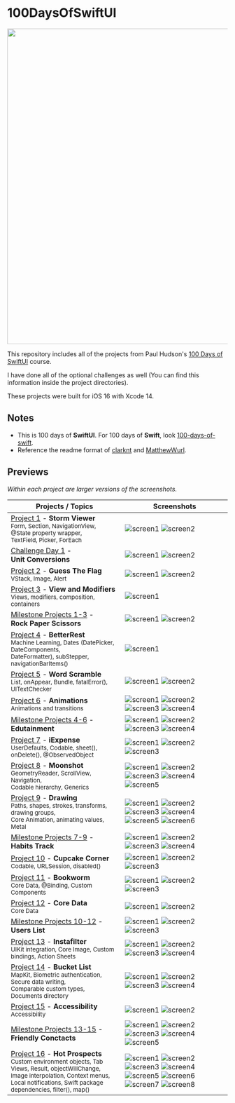 # 100DaysOfSwiftUI

<div align="center">
  <img src="https://i.ytimg.com/vi/AWZzEGwkenQ/maxresdefault.jpg" width="720">
</div>

This repository includes all of the projects from Paul Hudson's [100 Days of SwiftUI](https://www.hackingwithswift.com/100/swiftui) course.

I have done all of the optional challenges as well (You can find this information inside the project directories).

These projects were built for iOS 16 with Xcode 14.

## Notes

- This is 100 days of **SwiftUI**. For 100 days of **Swift**, look [100-days-of-swift](https://github.com/fauzandwip/100-days-of-swift).
- Reference the readme format of [clarknt](https://github.com/clarknt) and [MatthewWurl](https://github.com/MatthewWurl).

## Previews

_Within each project are larger versions of the screenshots._

| Projects / Topics                                                                                                                                                                                                                                               | Screenshots                                                                                                                                                                                                                                                                                                                                                                                                                                                                                                                                      |
| --------------------------------------------------------------------------------------------------------------------------------------------------------------------------------------------------------------------------------------------------------------- | ------------------------------------------------------------------------------------------------------------------------------------------------------------------------------------------------------------------------------------------------------------------------------------------------------------------------------------------------------------------------------------------------------------------------------------------------------------------------------------------------------------------------------------------------ |
| [Project 1](01_Project1_HWSwiftUI) - **Storm Viewer** <br/><sub>Form, Section, NavigationView, </sub> <br/><sub>@State property wrapper, </sub> <br/><sub>TextField, Picker, ForEach</sub>                                                                      | ![screen1](01_Project1_HWSwiftUI/screenshots/small/screen01.png) ![screen2](01_Project1_HWSwiftUI/screenshots/small/screen02.png)                                                                                                                                                                                                                                                                                                                                                                                                                |
| [Challenge Day 1](02_Challenge-Day1_HWSwiftUI) - <br/> **Unit Conversions** <br/><sub></sub>                                                                                                                                                                    | ![screen1](02_Challenge-Day1_HWSwiftUI/screenshots/small/screen01.png) ![screen2](02_Challenge-Day1_HWSwiftUI/screenshots/small/screen02.png)                                                                                                                                                                                                                                                                                                                                                                                                    |
| [Project 2](03_Project2_HWSwiftUI) - **Guess The Flag** <br/><sub>VStack, Image, Alert</sub>                                                                                                                                                                    | ![screen1](03_Project2_HWSwiftUI/screenshots/small/screen01.png) ![screen2](03_Project2_HWSwiftUI/screenshots/small/screen02.png)                                                                                                                                                                                                                                                                                                                                                                                                                |
| [Project 3](04_Project3_HWSwiftUI) - **View and Modifiers** <br/><sub>Views, modifiers, composition, containers</sub>                                                                                                                                           | ![screen1](04_Project3_HWSwiftUI/screenshots/small/screen01.png)                                                                                                                                                                                                                                                                                                                                                                                                                                                                                 |
| [Milestone Projects 1-3](05_Milestone-Projects1-3_HWSwiftUI) - <br/> **Rock Paper Scissors** <br/><sub></sub>                                                                                                                                                   | ![screen1](05_Milestone-Projects1-3_HWSwiftUI/screenshots/small/screen01.png) ![screen2](05_Milestone-Projects1-3_HWSwiftUI/screenshots/small/screen02.png)                                                                                                                                                                                                                                                                                                                                                                                      |
| [Project 4](06_Project4_HWSwiftUI) - **BetterRest** <br/><sub>Machine Learning, Dates (DatePicker, DateComponents, </sub> <br/><sub>DateFormatter), subStepper, navigationBarItems()</sub>                                                                      | ![screen1](06_Project4_HWSwiftUI/screenshots/small/screen01.png)                                                                                                                                                                                                                                                                                                                                                                                                                                                                                 |
| [Project 5](07_Project5_HWSwiftUI) - **Word Scramble** <br/><sub>List, onAppear, Bundle, fatalError(), UITextChecker</sub>                                                                                                                                      | ![screen1](07_Project5_HWSwiftUI/screenshots/small/screen01.png) ![screen2](07_Project5_HWSwiftUI/screenshots/small/screen01.png)                                                                                                                                                                                                                                                                                                                                                                                                                |
| [Project 6](08_Project6_HWSwiftUI) - **Animations** <br/><sub>Animations and transitions</sub>                                                                                                                                                                  | ![screen1](08_Project6_HWSwiftUI/screenshots/small/screen01.png) ![screen2](08_Project6_HWSwiftUI/screenshots/small/screen02.png) ![screen3](08_Project6_HWSwiftUI/screenshots/small/screen03.png) ![screen4](08_Project6_HWSwiftUI/screenshots/small/screen04.png)                                                                                                                                                                                                                                                                              |
| [Milestone Projects 4-6](09_Milestone-Projects4-6_HWSwiftUI) - <br/> **Edutainment** <br/><sub></sub>                                                                                                                                                           | ![screen1](09_Milestone-Projects4-6_HWSwiftUI/screenshots/small/screen01.png) ![screen2](09_Milestone-Projects4-6_HWSwiftUI/screenshots/small/screen02.png) ![screen3](09_Milestone-Projects4-6_HWSwiftUI/screenshots/small/screen03.png) ![screen4](09_Milestone-Projects4-6_HWSwiftUI/screenshots/small/screen04.png)                                                                                                                                                                                                                          |
| [Project 7](10_Project7_HWSwiftUI) - **iExpense** <br/><sub>UserDefaults, Codable, sheet(), </sub> <br/><sub>onDelete(), @ObservedObject</sub>                                                                                                                  | ![screen1](10_Project7_HWSwiftUI/screenshots/small/screen01.png) ![screen2](10_Project7_HWSwiftUI/screenshots/small/screen02.png) ![screen3](10_Project7_HWSwiftUI/screenshots/small/screen03.png)                                                                                                                                                                                                                                                                                                                                               |
| [Project 8](11_Project8_HWSwiftUI) - **Moonshot** <br/><sub>GeometryReader, ScrollView, Navigation, </sub> <br/><sub>Codable hierarchy, Generics</sub>                                                                                                          | ![screen1](11_Project8_HWSwiftUI/screenshots/small/screen01.png) ![screen2](11_Project8_HWSwiftUI/screenshots/small/screen02.png) ![screen3](11_Project8_HWSwiftUI/screenshots/small/screen03.png) ![screen4](11_Project8_HWSwiftUI/screenshots/small/screen04.png) ![screen5](11_Project8_HWSwiftUI/screenshots/small/screen05.png)                                                                                                                                                                                                             |
| [Project 9](12_Project9_HWSwiftUI) - **Drawing** <br/><sub>Paths, shapes, strokes, transforms, drawing groups, </sub> <br/><sub>Core Animation, animating values, Metal</sub>                                                                                   | ![screen1](12_Project9_HWSwiftUI/screenshots/small/screen01.png) ![screen2](12_Project9_HWSwiftUI/screenshots/small/screen02.png) ![screen3](12_Project9_HWSwiftUI/screenshots/small/screen03.png) ![screen4](12_Project9_HWSwiftUI/screenshots/small/screen04.png) ![screen5](12_Project9_HWSwiftUI/screenshots/small/screen05.png) ![screen6](12_Project9_HWSwiftUI/screenshots/small/screen06.png)                                                                                                                                            |
| [Milestone Projects 7-9](13_Milestone-Projects7-9_HWSwiftUI) - <br/> **Habits Track** <br/><sub></sub>                                                                                                                                                          | ![screen1](13_Milestone-Projects7-9_HWSwiftUI/screenshots/small/screen01.png) ![screen2](13_Milestone-Projects7-9_HWSwiftUI/screenshots/small/screen02.png) ![screen3](13_Milestone-Projects7-9_HWSwiftUI/screenshots/small/screen03.png) ![screen4](13_Milestone-Projects7-9_HWSwiftUI/screenshots/small/screen04.png)                                                                                                                                                                                                                          |
| [Project 10](14_Project10_HWSwiftUI) - **Cupcake Corner** <br/><sub>Codable, URLSession, disabled()</sub>                                                                                                                                                       | ![screen1](14_Project10_HWSwiftUI/screenshots/small/screen01.png) ![screen2](14_Project10_HWSwiftUI/screenshots/small/screen02.png) ![screen3](14_Project10_HWSwiftUI/screenshots/small/screen03.png)                                                                                                                                                                                                                                                                                                                                            |
| [Project 11](15_Project11_HWSwiftUI) - **Bookworm** <br/><sub>Core Data, @Binding, Custom Components</sub>                                                                                                                                                      | ![screen1](15_Project11_HWSwiftUI/screenshots/small/screen01.png) ![screen2](15_Project11_HWSwiftUI/screenshots/small/screen02.png) ![screen3](15_Project11_HWSwiftUI/screenshots/small/screen03.png)                                                                                                                                                                                                                                                                                                                                            |
| [Project 12](16_Project12_HWSwiftUI) - **Core Data** <br/><sub>Core Data</sub>                                                                                                                                                                                  | ![screen1](16_Project12_HWSwiftUI/screenshots/small/screen01.png) ![screen2](16_Project12_HWSwiftUI/screenshots/small/screen02.png)                                                                                                                                                                                                                                                                                                                                                                                                              |
| [Milestone Projects 10-12](17_Milestone-Projects10-12_HWSwiftUI) - <br/> **Users List** <br/><sub></sub>                                                                                                                                                        | ![screen1](17_Milestone-Projects10-12_HWSwiftUI/screenshots/small/Light_01.png) ![screen2](17_Milestone-Projects10-12_HWSwiftUI/screenshots/small/Light_02.png) ![screen3](17_Milestone-Projects10-12_HWSwiftUI/screenshots/small/Light_03.png)                                                                                                                                                                                                                                                                                                  |
| [Project 13](18_Project13_HWSwiftUI) - **Instafilter** <br/><sub>UIKit integration, Core Image, Custom bindings, Action Sheets</sub>                                                                                                                            | ![screen1](18_Project13_HWSwiftUI/screenshots/small/light_01.png) ![screen2](18_Project13_HWSwiftUI/screenshots/small/light_02.png) ![screen3](18_Project13_HWSwiftUI/screenshots/small/light_03.png) ![screen4](18_Project13_HWSwiftUI/screenshots/small/light_04.png)                                                                                                                                                                                                                                                                          |
| [Project 14](19_Project14_HWSwiftUI) - **Bucket List** <br/><sub>MapKit, Biometric authentication, </sub> <br/><sub>Secure data writing, </sub> <br/><sub>Comparable custom types, </sub> <br/><sub>Documents directory</sub>                                   | ![screen1](19_Project14_HWSwiftUI/screenshots/small/light_01.png) ![screen2](19_Project14_HWSwiftUI/screenshots/small/light_02.png) ![screen3](19_Project14_HWSwiftUI/screenshots/small/light_03.png) ![screen4](19_Project14_HWSwiftUI/screenshots/small/light_04.png)                                                                                                                                                                                                                                                                          |
| [Project 15](20_Project15_HWSwiftUI) - **Accessibility** <br/><sub>Accessibility</sub>                                                                                                                                                                          | ![screen1](20_Project15_HWSwiftUI/screenshots/small/light_01.png) ![screen2](20_Project15_HWSwiftUI/screenshots/small/light_02.png)                                                                                                                                                                                                                                                                                                                                                                                                              |
| [Milestone Projects 13-15](21_Milestone-Projects13-15_HWSwiftUI) - <br/> **Friendly Conctacts** <br/><sub></sub>                                                                                                                                                | ![screen1](21_Milestone-Projects13-15_HWSwiftUI/screenshots/small/light_01.png) ![screen2](21_Milestone-Projects13-15_HWSwiftUI/screenshots/small/light_02.png) ![screen3](21_Milestone-Projects13-15_HWSwiftUI/screenshots/small/light_03.png) ![screen4](21_Milestone-Projects13-15_HWSwiftUI/screenshots/small/light_04.png) ![screen5](21_Milestone-Projects13-15_HWSwiftUI/screenshots/small/light_05.png)                                                                                                                                  |
| [Project 16](22_Project16_HWSwiftUI) - **Hot Prospects** <br/><sub>Custom environment objects, Tab Views, Result, objectWillChange, </sub> <br/><sub>Image interpolation, Context menus, Local notifications, Swift package dependencies, filter(), map()</sub> | ![screen1](22_Project16_HWSwiftUI/screenshots/small/light_01.png) ![screen2](22_Project16_HWSwiftUI/screenshots/small/light_02.png) ![screen3](22_Project16_HWSwiftUI/screenshots/small/light_03.png) ![screen4](22_Project16_HWSwiftUI/screenshots/small/light_04.png) ![screen5](22_Project16_HWSwiftUI/screenshots/small/light_05.png) ![screen6](22_Project16_HWSwiftUI/screenshots/small/light_06.png) ![screen7](22_Project16_HWSwiftUI/screenshots/small/light_02.png) ![screen8](22_Project16_HWSwiftUI/screenshots/small/screen_08.png) |
